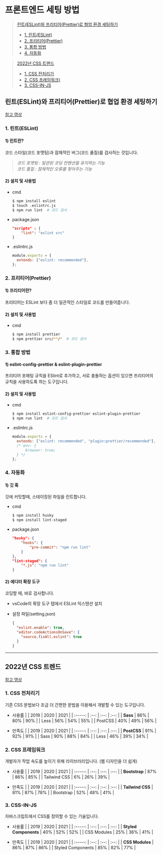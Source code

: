 # 프론트엔드 세팅 방법

> [린트(ESLint)와 프리티어(Prettier)로 협업 환경 세팅하기](#린트eslint와-프리티어prettier로-협업-환경-세팅하기)
>
> - [1. 린트(ESLint)](#1-린트eslint)
> - [2. 프리티어(Prettier)](#2-프리티어prettier)
> - [3. 통합 방법](#3-통합-방법)
> - [4. 자동화](#4-자동화)

> [2022년 CSS 트렌드](#2022년-css-트렌드)
>
> - [1. CSS 전처리기](#1-css-전처리기)
> - [2. CSS 프레임워크)](#2-css-프레임워크)
> - [3. CSS-IN-JS](#3-css-in-js)

## 린트(ESLint)와 프리티어(Prettier)로 협업 환경 세팅하기

[참고 영상](https://www.youtube.com/watch?v=Y3kjHM7d3Zo)

### 1. 린트(ESLint)

#### 1) 린트란?

코드 스타일(코드 포맷팅)과 잠재적인 버그(코드 품질)를 검사하는 것입니다.

> _코드 포맷팅 : 일관된 코딩 컨벤션을 유지하는 기능_  
> _코드 품질 : 잠재적인 오류를 찾아주는 기능_

#### 2) 설치 및 사용법

- cmd

  ```bash
  $ npm install eslint
  $ touch .eslintrc.js
  $ npm run lint  # 코드 검사
  ```

- package.json

  ```json
  "scripts" : {
      "lint": "eslint src"
  }
  ```

- .eslintrc.js

  ```javascript
  module.exports = {
    extends: ["eslint: recommended"],
  };
  ```

### 2. 프리티어(Prettier)

#### 1) 프리티어란?

프리티어는 ESLint 보다 좀 더 일관적인 스타일로 코드를 만들어줍니다.

#### 2) 설치 및 사용법

- cmd
  ```bash
  $ npm install prettier
  $ npm prettier src/**/*  # 코드 검사
  ```

### 3. 통합 방법

#### 1) eslint-config-prettier & eslint-plugin-prettier

프리티어 포매팅 규칙을 ESlint로 추가하고, 서로 충돌하는 옵션이 있으면 프리티어의 규칙을 사용하도록 하는 도구입니다.

#### 2) 설치 및 사용법

- cmd

  ```bash
  $ npm install eslint-config-prettier eslint-plugin-prettier
  $ npm run lint  # 코드 검사
  ```

- .eslintrc.js

  ```javascript
  module.exports = {
    extends: ["eslint: recommended", "plugin:prettier/recommended"],
    /* env: {
        browser: true;
    } */
  };
  ```

### 4. 자동화

#### 1) 깃 훅

깃에 커밋할때, 스테이징된 파일을 린트합니다.

- cmd

  ```bash
  $ npm install husky
  $ npm install lint-staged
  ```

- package.json

  ```json
  "husky": {
      "hooks": {
          "pre-commit": "npm run lint"
      }
  },
  "lint-staged": {
      "*.js": "npm run lint"
  }
  ```

#### 2) 에디터 확장 도구

코딩할 때, 바로 검사합니다.

- vsCode의 확장 도구 탭에서 ESLint 익스텐션 설치

- 설정 파일(setting.json)

  ```json
  {
    "eslint.enable": true,
    "editor.codeActionsOnSave": {
      "source.fixAll.eslint": true
    }
  }
  ```

---

## 2022년 CSS 트렌드

[참고 영상](https://www.youtube.com/watch?v=Eim11QYLfEY)

### 1. CSS 전처리기

기존 CSS 문법보다 조금 더 간편한 문법을 이용해서 개발할 수 있는 도구입니다.

- 사용률
  | | 2019 | 2020 | 2021 |
  | :-----: | :--: | :--: | :--: |
  | **Sass** | 86% | 80% | 90% |
  | Less | 56% | 54% | 55% |
  | PostCSS | 40% | 49% | 56% |

- 만족도
  | | 2019 | 2020 | 2021 |
  | :-----: | :--: | :--: | :--: |
  | **PostCSS** | 91% | 92% | 91% |
  | Sass | 90% | 88% | 84% |
  | Less | 46% | 39% | 34% |

### 2. CSS 프레임워크

개발자가 작업 속도를 높이기 위해 라이브러리입니다. (웹 디자인을 더 쉽게)

- 사용률
  | | 2019 | 2020 | 2021 |
  | :-----: | :--: | :--: | :--: |
  | **Bootstrap** | 87% | 86% | 85% |
  | Tailwind CSS | 6% | 26% | 39% |

- 만족도
  | | 2019 | 2020 | 2021 |
  | :-----: | :--: | :--: | :--: |
  | **Tailwind CSS** | 81% | 87% | 78% |
  | Bootstrap | 52% | 48% | 41% |

### 3. CSS-IN-JS

자바스크립트에서 CSS를 정의할 수 있는 기술입니다.

- 사용률
  | | 2019 | 2020 | 2021 |
  | :-----: | :--: | :--: | :--: |
  | **Styled Components** | 40% | 52% | 52% |
  | CSS Modules | 25% | 36% | 41% |

- 만족도
  | | 2019 | 2020 | 2021 |
  | :-----: | :--: | :--: | :--: |
  | **CSS Modules** | 86% | 87% | 86% |
  | Styled Components | 85% | 82% | 77% |

